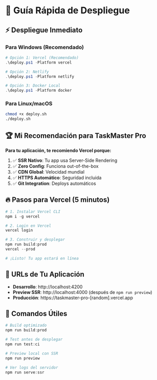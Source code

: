 # 🚀 Guía Rápida de Despliegue

## ⚡ Despliegue Inmediato

### Para Windows (Recomendado)

```powershell
# Opción 1: Vercel (Recomendado)
.\deploy.ps1 -Platform vercel

# Opción 2: Netlify
.\deploy.ps1 -Platform netlify

# Opción 3: Docker Local
.\deploy.ps1 -Platform docker
```

### Para Linux/macOS

```bash
chmod +x deploy.sh
./deploy.sh
```

## 🏆 Mi Recomendación para TaskMaster Pro

**Para tu aplicación, te recomiendo Vercel porque:**

1. ✅ **SSR Nativo**: Tu app usa Server-Side Rendering
2. ✅ **Zero Config**: Funciona out-of-the-box
3. ✅ **CDN Global**: Velocidad mundial
4. ✅ **HTTPS Automático**: Seguridad incluida
5. ✅ **Git Integration**: Deploys automáticos

## 🔥 Pasos para Vercel (5 minutos)

```powershell
# 1. Instalar Vercel CLI
npm i -g vercel

# 2. Login en Vercel
vercel login

# 3. Construir y desplegar
npm run build:prod
vercel --prod

# ¡Listo! Tu app estará en línea
```

## 📱 URLs de Tu Aplicación

- **Desarrollo**: http://localhost:4200
- **Preview SSR**: http://localhost:4000 (después de `npm run preview`)
- **Producción**: https://taskmaster-pro-[random].vercel.app

## 🎯 Comandos Útiles

```powershell
# Build optimizado
npm run build:prod

# Test antes de desplegar
npm run test:ci

# Preview local con SSR
npm run preview

# Ver logs del servidor
npm run serve:ssr
```
